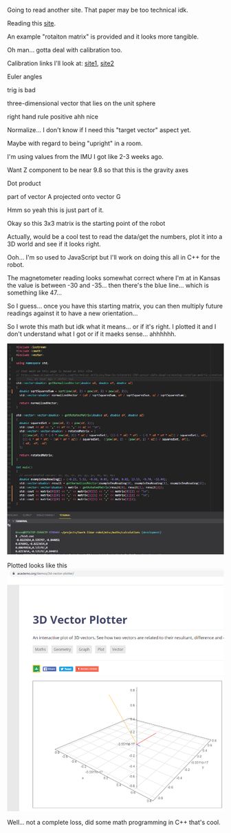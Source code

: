 Going to read another site. That paper may be too technical idk.

Reading this [site](https://www.allaboutcircuits.com/technical-articles/how-to-interpret-IMU-sensor-data-dead-reckoning-rotation-matrix-creation).

An example "rotaiton matrix" is provided and it looks more tangible.

Oh man... gotta deal with calibration too.

Calibration links I'll look at: [site1](https://thecavepearlproject.org/2015/05/22/calibrating-any-compass-or-accelerometer-for-arduino/), [site2](https://github.com/kriswiner/MPU6050/wiki/Simple-and-Effective-Magnetometer-Calibration)

Euler angles

trig is bad

three-dimensional vector that lies on the unit sphere

right hand rule positive ahh nice

Normalize... I don't know if I need this "target vector" aspect yet.

Maybe with regard to being "upright" in a room.

I'm using values from the IMU I got like 2-3 weeks ago.

Want Z component to be near 9.8 so that this is the gravity axes

Dot product

part of vector A projected onto vector G

Hmm so yeah this is just part of it.

Okay so this 3x3 matrix is the starting point of the robot

Actually, would be a cool test to read the data/get the numbers, plot it into a 3D world and see if it looks right.

Ooh... I'm so used to JavaScript but I'll work on doing this all in C++ for the robot.

The magnetometer reading looks somewhat correct where I'm at in Kansas the value is between -30 and -35... then there's the blue line... which is something like 47...

So I guess... once you have this starting matrix, you can then multiply future readings against it to have a new orientation...

So I wrote this math but idk what it means... or if it's right. I plotted it and I don't understand what I got or if it maeks sense... ahhhhhh.

<img src="../media/01-24-2022--math.JPG" width="800">

Plotted looks like this
<img src="../media/01-24-2022--what-is-this.png" width="800">

Well... not a complete loss, did some math programming in C++ that's cool.